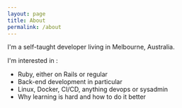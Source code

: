 ```yaml
---
layout: page
title: About 
permalink: /about
---
```


I'm a self-taught developer living in Melbourne, Australia.

I'm interested in :
  - Ruby, either on Rails or regular
  - Back-end development in particular
  - Linux, Docker, CI/CD, anything devops or sysadmin
  - Why learning is hard and how to do it better
